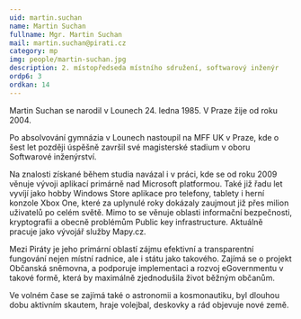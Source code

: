 ```yaml
---
uid: martin.suchan
name: Martin Suchan
fullname: Mgr. Martin Suchan
mail: martin.suchan@pirati.cz
category: mp
img: people/martin-suchan.jpg
description: 2. místopředseda místního sdružení, softwarový inženýr
ordp6: 3
ordkan: 14
---
```

Martin Suchan se narodil v Lounech 24. ledna 1985. V Praze žije od roku 2004.

Po absolvování gymnázia v Lounech nastoupil na MFF UK v Praze, kde o šest let později úspěšně završil své magisterské stadium v oboru Softwarové inženýrství.

Na znalosti získané během studia navázal i v práci, kde se od roku 2009 věnuje vývoji aplikací primárně nad Microsoft platformou. Také již řadu let vyvíjí jako hobby Windows Store aplikace pro telefony, tablety i herní konzole Xbox One, které za uplynulé roky dokázaly zaujmout již přes milion uživatelů po celém světě. Mimo to se věnuje oblasti informační bezpečnosti, kryptografii a obecně problémům Public key infrastructure. Aktuálně pracuje jako vývojář služby Mapy.cz.

Mezi Piráty je jeho primární oblastí zájmu efektivní a transparentní fungování nejen místní radnice, ale i státu jako takového. Zajímá se o projekt Občanská sněmovna, a podporuje implementaci a rozvoj eGovernmentu v takové formě, která by maximálně zjednodušila život běžným občanům.

Ve volném čase se zajímá také o astronomii a kosmonautiku, byl dlouhou dobu aktivním skautem, hraje volejbal, deskovky a rád objevuje nové země.
